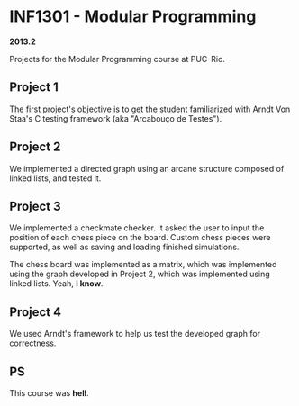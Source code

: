 # INF1301 - Modular Programming

**2013.2**

Projects for the Modular Programming course at PUC-Rio.


## Project 1

The first project's objective is to get the student familiarized with Arndt Von Staa's C testing framework (aka "Arcabouço de Testes"). 


## Project 2

We implemented a directed graph using an arcane structure composed of linked lists, and tested it.


## Project 3

We implemented a checkmate checker. It asked the user to input the position of each chess piece on the board. Custom chess pieces were supported, as well as saving and loading finished simulations.

The chess board was implemented as a matrix, which was implemented using the graph developed in Project 2, which was implemented using linked lists. Yeah, **I know**.


## Project 4

We used Arndt's framework to help us test the developed graph for correctness.


## PS

This course was **hell**.

